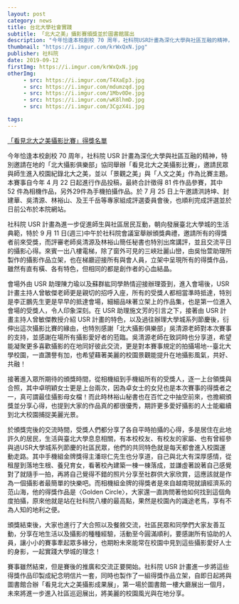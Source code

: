 ```yaml
---
layout: post
category: news
title: 台北大學社會實踐
subtitle: 「北大之美」攝影賽頒獎並於圖書館展出
description: "今年恰逢本校創校 70 周年，社科院USR計畫為深化大學與社區互融的精神，特別邀請在地的「北大攝影俱樂部」協同舉辦「看見北大之美攝影比賽」，邀請民眾與師生進入校園紀錄北大之美，並以「景觀之美」與「人文之美」作為比賽主題。本賽事自今年 4 月 22 日起進行作品投稿，最終合計徵得81件作品參賽，其中 52 件為相機作品，另外 29 件為手機拍攝作品。於 7 月 25 日上午邀請洪詩坤、封建華、吳清源、林裕山、及王千岳等專家組成評選委員會後，也順利完成評選並於日前公布於本院網站。"
thumbnail: "https://i.imgur.com/krWxQxN.jpg"
publisher: 社科院
date: 2019-09-12
firstImg: https://i.imgur.com/krWxQxN.jpg
otherImg:
     - src: https://i.imgur.com/T4XaEp3.jpg
     - src: https://i.imgur.com/mdumzqd.jpg
     - src: https://i.imgur.com/1Mbv0De.jpg
     - src: https://i.imgur.com/wK8lhmD.jpg
     - src: https://i.imgur.com/3CgzX4i.jpg

tags:
---
```

<a href="https://www.ntpu.edu.tw/college/e4/news_more.php?id=1003">「看見北大之美攝影比賽」得獎名單</a>

今年恰逢本校創校 70 周年，社科院 USR 計畫為深化大學與社區互融的精神，特別邀請在地的「北大攝影俱樂部」協同舉辦「看見北大之美攝影比賽」，邀請民眾與師生進入校園紀錄北大之美，並以「景觀之美」與「人文之美」作為比賽主題。本賽事自今年 4 月 22 日起進行作品投稿，最終合計徵得 81 件作品參賽，其中 52 件為相機作品，另外29件為手機拍攝作品。於 7 月 25 日上午邀請洪詩坤、封建華、吳清源、林裕山、及王千岳等專家組成評選委員會後，也順利完成評選並於日前公布於本院網站。

社科院 USR 計畫為進一步促進師生與社區居民互動，朝向發展臺北大學城的生活典範，特於 9 月 11 日(週三)中午於社科院會議室舉辦頒獎典禮，邀請所有的得獎者前來受獎，而評審老師吳清源及林裕山簡任秘書也特別出席講評，並且交流平日的攝影心得。來賓一出八樓電梯，除了窗外可見的三峽壯麗山巒，由吳怡萱助理所製作的攝影作品立架，也在梯廳迎接所有與會人員，立架中呈現所有的得獎作品，雖然有直有橫、各有特色，但相同的都是創作者的心血結晶。

會場外由 USR 助理陳力瑜以及蘇群紘同學熱情迎接辦理簽到，進入會場後，USR 計畫主持人曾敏傑老師更是親切的招呼入座，所有的受獎人都相當準時抵達，特別是李正鵬先生更是早早的抵達會場，細細品味著立架上的作品集，也是第一位進入會場的受獎人，令人印象深刻。在 USR 助理施文芳的引言之下，接著由 USR 計畫主持人曾敏傑教授介紹 USR 計畫的特色，以及過往辦理大學城系列節慶後，衍伸出這次攝影比賽的緣由，也特別感謝「北大攝影俱樂部」吳清源老師對本次賽事的支持，並感謝在場所有攝影愛好者的蒞臨。吳清源老師在致詞時也分享道，希望能凝聚更多喜歡攝影的在地同好彼此交流，更是對本賽事規定的拍攝場地--臺北大學校園，一直讚譽有加，也希望藉著美麗的校園景觀能提升在地攝影風氣，共好、共融！

接著進入眾所期待的頒獎時間，從相機組到手機組所有的受獎人，逐一上台領獎與合照，其中卓明穎女士更是上台兩次，因為卓女士的女兒也是本次賽事的得獎者之一，真可謂最佳攝影母女檔！而此時林裕山秘書也在百忙之中抽空前來，也擔綱頒獎並分享心得，也提到大家的作品真的都很優秀，期許更多愛好攝影的人士能繼續到北大校園捕捉美麗光景。

於頒獎完後的交流時間，受獎人們都分享了各自平時拍攝的心得，多是居住在此地許久的居民，生活與臺北大學息息相關，有本校校友、有校友的家屬、也有曾經參與過USR大學城系列節慶的社區民眾，他們的共同特色就是每天都會進入校園運動走路。其中手機組金牌獎得主潘琮仁先生也分享道，自己與北大有深厚感情，從租屋到落地生根、養兒育女，看著校內建築一棟一棟落成，並謙虛著說著自己感覺對了就隨手一拍，再將自己覺得不錯的照片分享至社群供大家欣賞，這應該就是作為一個攝影者最簡單的快樂吧。而相機組金牌的得獎者是來自越南現就讀經濟系的范山海，他的得獎作品是〈Golden Circle〉，大家還一直詢問著他如何找到這個角度拍攝，原來他就是站在社科院八樓的最高點，果然是校園內的識途老馬，享有不為人知的地利之便。

頒獎結束後，大家也進行了大合照以及餐敘交流，社區民眾和同學們大家友善互動，分享在地生活以及攝影的種種經驗，活動至今圓滿順利，要感謝所有協助的人員，讓小小的賽事牽起眾多緣分，也期盼未來能常在校園中見到這些攝影愛好人士的身影，一起實踐大學城的理念！

賽事雖然結束，但是賽後的推廣和交流正要開始。社科院 USR 計畫進一步將這些得獎作品印製成紀念明信片一套，同時也製作了一組得獎作品立架，自即日起將與圖書館合辦「看見北大之美攝影成果展」，第一場於圖書館一樓大廳展出一個月，未來將進一步進入社區巡迴展出，將美麗的校園風光與在地分享。
